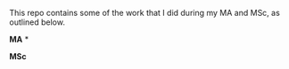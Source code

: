 This repo contains some of the work that I did during my MA and MSc, as outlined below.

**MA**
* 



**MSc**
